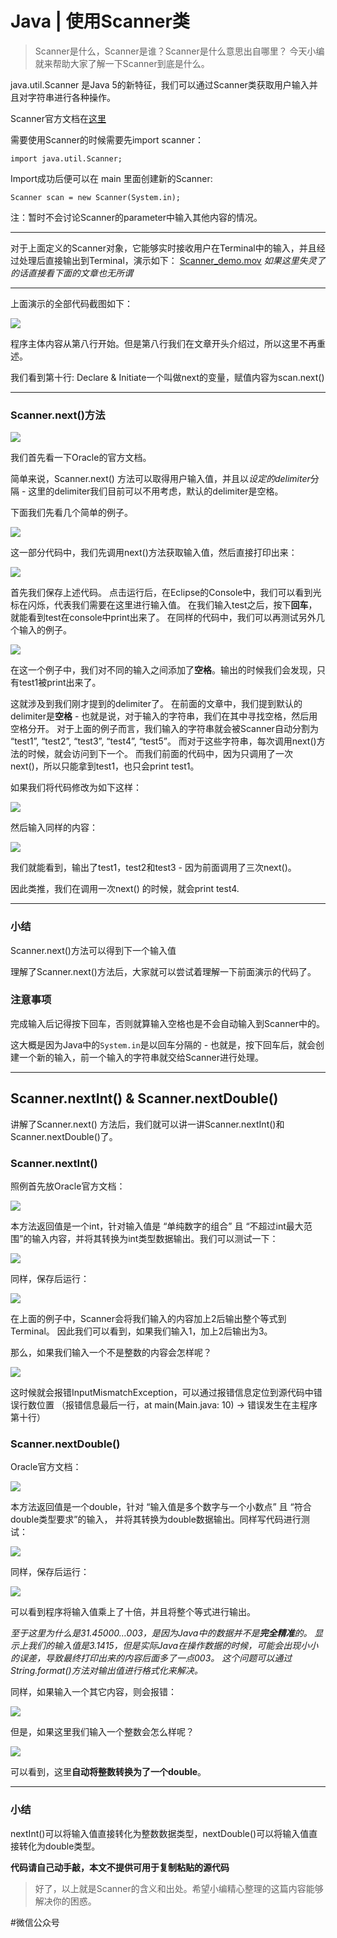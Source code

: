 # Java | 使用Scanner类
> Scanner是什么，Scanner是谁？Scanner是什么意思出自哪里？ 今天小编就来帮助大家了解一下Scanner到底是什么。  

java.util.Scanner 是Java 5的新特征，我们可以通过Scanner类获取用户输入并且对字符串进行各种操作。

Scanner官方文档在<a href='https://docs.oracle.com/javase/7/docs/api/java/util/Scanner.html'>这里</a>

需要使用Scanner的时候需要先import scanner：

`import java.util.Scanner;`

Import成功后便可以在 main 里面创建新的Scanner:

`Scanner scan = new Scanner(System.in);`

注：暂时不会讨论Scanner的parameter中输入其他内容的情况。
- - - -
对于上面定义的Scanner对象，它能够实时接收用户在Terminal中的输入，并且经过处理后直接输出到Terminal，演示如下：
<a href='Scanner_demo.mov'>Scanner_demo.mov</a> 
*如果这里失灵了的话直接看下面的文章也无所谓*
- - - -
上面演示的全部代码截图如下：

![](Java%20%7C%20%E4%BD%BF%E7%94%A8Scanner%E7%B1%BB/6F531EA9-591F-4A10-8166-33D1C0A830ED.png)

程序主体内容从第八行开始。但是第八行我们在文章开头介绍过，所以这里不再重述。

我们看到第十行: Declare & Initiate一个叫做next的变量，赋值内容为scan.next()
- - - -
### Scanner.next()方法

![](Java%20%7C%20%E4%BD%BF%E7%94%A8Scanner%E7%B1%BB/7B39E8F1-846B-4A72-BB62-2F158D286BD7.png)

我们首先看一下Oracle的官方文档。

简单来说，Scanner.next() 方法可以取得用户输入值，并且以*设定的delimiter*分隔 - 这里的delimiter我们目前可以不用考虑，默认的delimiter是空格。

下面我们先看几个简单的例子。

![](Java%20%7C%20%E4%BD%BF%E7%94%A8Scanner%E7%B1%BB/5E460E2F-4C4A-477D-9AAA-EC2F091F232B.png)

这一部分代码中，我们先调用next()方法获取输入值，然后直接打印出来：

![](Java%20%7C%20%E4%BD%BF%E7%94%A8Scanner%E7%B1%BB/EF3E4576-DA2B-4F3F-9BA4-C744D44CB0D1.png)

首先我们保存上述代码。
点击运行后，在Eclipse的Console中，我们可以看到光标在闪烁，代表我们需要在这里进行输入值。
在我们输入test之后，按下**回车**，就能看到test在console中print出来了。
在同样的代码中，我们可以再测试另外几个输入的例子。

![](Java%20%7C%20%E4%BD%BF%E7%94%A8Scanner%E7%B1%BB/73710AA6-5AD9-4D1D-995A-609D6E266A29.png)

在这一个例子中，我们对不同的输入之间添加了**空格**。输出的时候我们会发现，只有test1被print出来了。

这就涉及到我们刚才提到的delimiter了。
在前面的文章中，我们提到默认的delimiter是**空格** - 也就是说，对于输入的字符串，我们在其中寻找空格，然后用空格分开。
对于上面的例子而言，我们输入的字符串就会被Scanner自动分割为 “test1”, “test2”, “test3”, “test4”, “test5”。
而对于这些字符串，每次调用next()方法的时候，就会访问到下一个。
而我们前面的代码中，因为只调用了一次next()，所以只能拿到test1，也只会print test1。

如果我们将代码修改为如下这样：

![](Java%20%7C%20%E4%BD%BF%E7%94%A8Scanner%E7%B1%BB/CA1DA9AB-41F8-4AE2-9DAE-69F28CEC5C1A.png)

然后输入同样的内容：

![](Java%20%7C%20%E4%BD%BF%E7%94%A8Scanner%E7%B1%BB/73E2D4A1-DC4C-4D90-A657-11637885D7A6.png)

我们就能看到，输出了test1，test2和test3 - 因为前面调用了三次next()。

因此类推，我们在调用一次next() 的时候，就会print test4.

- - - -
### 小结

Scanner.next()方法可以得到下一个输入值

理解了Scanner.next()方法后，大家就可以尝试着理解一下前面演示的代码了。

### 注意事项

完成输入后记得按下回车，否则就算输入空格也是不会自动输入到Scanner中的。

这大概是因为Java中的`System.in`是以回车分隔的 - 也就是，按下回车后，就会创建一个新的输入，前一个输入的字符串就交给Scanner进行处理。

- - - -
## Scanner.nextInt() & Scanner.nextDouble()

讲解了Scanner.next() 方法后，我们就可以讲一讲Scanner.nextInt()和Scanner.nextDouble()了。

### Scanner.nextInt()

照例首先放Oracle官方文档：

![](Java%20%7C%20%E4%BD%BF%E7%94%A8Scanner%E7%B1%BB/FDEF95B5-6E02-495E-B737-378B72214508.png)

本方法返回值是一个int，针对输入值是 “单纯数字的组合” 且 “不超过int最大范围”的输入内容，并将其转换为int类型数据输出。我们可以测试一下：

![](Java%20%7C%20%E4%BD%BF%E7%94%A8Scanner%E7%B1%BB/925DDD43-FE68-4B08-BDAE-2F0C26E4FBDC.png)

同样，保存后运行：

![](Java%20%7C%20%E4%BD%BF%E7%94%A8Scanner%E7%B1%BB/B0CADA33-9E75-4687-874D-3F9A140946AB.png)

在上面的例子中，Scanner会将我们输入的内容加上2后输出整个等式到Terminal。
因此我们可以看到，如果我们输入1，加上2后输出为3。

那么，如果我们输入一个不是整数的内容会怎样呢？

![](Java%20%7C%20%E4%BD%BF%E7%94%A8Scanner%E7%B1%BB/09AC6D09-E1A3-4104-9B51-99294EB10EAA.png)

这时候就会报错InputMismatchException，可以通过报错信息定位到源代码中错误行数位置
（报错信息最后一行，at main(Main.java: 10) -> 错误发生在主程序第十行）

### Scanner.nextDouble()

Oracle官方文档：

![](Java%20%7C%20%E4%BD%BF%E7%94%A8Scanner%E7%B1%BB/82E3E8F1-727E-4E3C-814A-2963D57A03F4.png)

本方法返回值是一个double，针对 “输入值是多个数字与一个小数点” 且 “符合double类型要求”的输入，
并将其转换为double数据输出。同样写代码进行测试：

![](Java%20%7C%20%E4%BD%BF%E7%94%A8Scanner%E7%B1%BB/06BA2F41-0D59-45E7-8BF5-D0D1CAFE2AC5.png)

同样，保存后运行：

![](Java%20%7C%20%E4%BD%BF%E7%94%A8Scanner%E7%B1%BB/6D27B94C-6EC0-44BF-956A-92A2102627B8.png)

可以看到程序将输入值乘上了十倍，并且将整个等式进行输出。

*至于这里为什么是31.45000…003，是因为Java中的数据并不是**完全精准**的。
显示上我们的输入值是3.1415，但是实际Java在操作数据的时候，可能会出现小小的误差，导致最终打印出来的内容后面多了一点003。
这个问题可以通过String.format()方法对输出值进行格式化来解决。*

同样，如果输入一个其它内容，则会报错：

![](Java%20%7C%20%E4%BD%BF%E7%94%A8Scanner%E7%B1%BB/D3B83644-0B7B-422B-B116-8C2B94AEC65F.png)

但是，如果这里我们输入一个整数会怎么样呢？

![](Java%20%7C%20%E4%BD%BF%E7%94%A8Scanner%E7%B1%BB/08AF5212-AFD7-46DA-AD9B-5A7FA19D1F0C.png)

可以看到，这里**自动将整数转换为了一个double**。

- - - -
### 小结

nextInt()可以将输入值直接转化为整数数据类型，nextDouble()可以将输入值直接转化为double类型。

**代码请自己动手敲，本文不提供可用于复制粘贴的源代码**

> 好了，以上就是Scanner的含义和出处。希望小编精心整理的这篇内容能够解决你的困惑。  

#微信公众号
